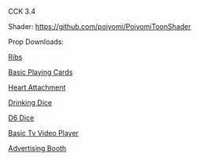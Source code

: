 CCK 3.4 

Shader: https://github.com/poiyomi/PoiyomiToonShader

Prop Downloads:

[Ribs](https://github.com/Kavex/ChilloutVR_Prefabs/releases/tag/Ribs "Ribs")

[Basic Playing Cards](https://github.com/Kavex/ChilloutVR_Prefabs/releases/tag/PlayingCardsNoShuffle "Basic Playing Cards")

[Heart Attachment](https://github.com/Kavex/ChilloutVR_Prefabs/releases/tag/Heart_Attachment "Heart Attachment")

[Drinking Dice](https://github.com/Kavex/ChilloutVR_Prefabs/releases/tag/Drinking_Dice "Drinking Dice")

[D6 Dice](https://github.com/Kavex/ChilloutVR_Prefabs/releases/tag/D6 "D6 Dice")

[Basic Tv Video Player](https://github.com/Kavex/ChilloutVR_Prefabs/releases/tag/Basic-TV-VideoPlayer "Basic Tv Video Player")

[Advertising Booth](https://github.com/Kavex/ChilloutVR_Prefabs/releases/tag/Booth "Advertising Booth")
